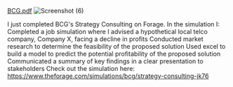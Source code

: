 [BCG.pdf](https://github.com/user-attachments/files/17688918/BCG.pdf)
![Screenshot (6)](https://github.com/user-attachments/assets/e655cc19-69c1-4dec-85ca-2382903dabad)


I just completed BCG's Strategy Consulting on Forage. In the simulation I:
Completed a job simulation where I advised a hypothetical local telco company, Company X, facing a decline in profits
Conducted market research to determine the feasibility of the proposed solution
Used excel to build a model to predict the potential profitability of the proposed solution
Communicated a summary of key findings in a clear presentation to stakeholders
Check out the simulation here: https://www.theforage.com/simulations/bcg/strategy-consulting-jk76


